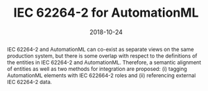 ---
abstract: 'IEC 62264-2 and AutomationML can co-exist as separate views on the same
  production system, but there is some overlap with respect to the definitions of
  the entities in IEC 62264-2 and AutomationML. Therefore, a semantic alignment of
  entities as well as two methods for integration are proposed: (i) tagging AutomationML
  elements with IEC 622664-2 roles and (ii) referencing external IEC 62264-2 data.'
authors:
- Bernhard Wally
- Christian Huemer
- Alexandra Mazak
- Manuel Wimmer
date: '2018-10-24'
featured: false
links:
- name: Publik
  url: https://publik.tuwien.ac.at/showentry.php?ID=271511&lang=1
publication_types:
- '0'
publishDate: '2018-10-24'
title: IEC 62264-2 for AutomationML
url_pdf: ''
---